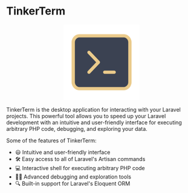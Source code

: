 # TinkerTerm

<p align="center">
    <img src="TinkerTerm.png" alt="TinkerTerm" width="200"/>
</p>

TinkerTerm is the desktop application for interacting with your Laravel projects. This powerful tool allows you to speed up your Laravel development with an intuitive and user-friendly interface for executing arbitrary PHP code, debugging, and exploring your data.

Some of the features of TinkerTerm:
- 😃 Intuitive and user-friendly interface
- 🛠️ Easy access to all of Laravel's Artisan commands
- 💻 Interactive shell for executing arbitrary PHP code
- 🕵️‍♂️ Advanced debugging and exploration tools
- 🔍 Built-in support for Laravel's Eloquent ORM

